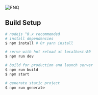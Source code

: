 ![ENQ](https://raw.githubusercontent.com/Enecuum/enecuum.com/dev/static/img/tokens/il_1.png)

## Build Setup

``` bash
# nodejs ^8.x recommended
# install dependencies
$ npm install # Or yarn install

# serve with hot reload at localhost:80
$ npm run dev

# build for production and launch server
$ npm run build
$ npm start

# generate static project
$ npm run generate
```
